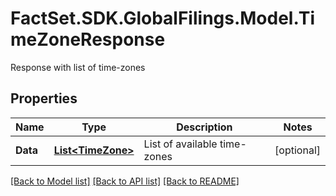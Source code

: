 # FactSet.SDK.GlobalFilings.Model.TimeZoneResponse
Response with list of time-zones

## Properties

Name | Type | Description | Notes
------------ | ------------- | ------------- | -------------
**Data** | [**List&lt;TimeZone&gt;**](TimeZone.md) | List of available time-zones | [optional] 

[[Back to Model list]](../README.md#documentation-for-models) [[Back to API list]](../README.md#documentation-for-api-endpoints) [[Back to README]](../README.md)

